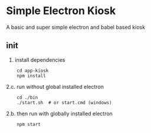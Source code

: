 # Simple Electron Kiosk

A basic and super simple electron and babel based kiosk


## init
1. install dependencies
```
    cd app-kiosk
    npm install

```

2.c. run without global installed electron
```
    cd ./bin
    ./start.sh  # or start.cmd (windows)
```

2.b. then run with globally installed electron
```
    npm start
```

